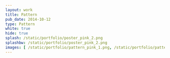 ```yaml
---
layout: work
title: Pattern
pub_date: 2014-10-12
type: Pattern
white: true
hide: true
splash: /static/portfolio/poster_pink_2.png
splashbw: /static/portfolio/poster_pink_2.png
images: [ /static/portfolio/pattern_pink_1.png, /static/portfolio/pattern_pinky_3.png ]
---
```


